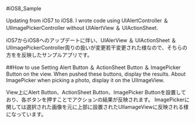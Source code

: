 #iOS8_Sample

Updating from iOS7 to iOS8. I wrote code using UIAlertController ＆ UIImagePickerController without UIAlertView ＆ UIActionSheet.  

iOS7からiOS8へのアップデートに伴い、UIAlerView ＆ UIActionSheet ＆  UIImagePickerController周りの扱いが変更若干変更された様なので、そちらの方をを反映したサンプルアプリです。


##How to use
Setting Alert Button ＆ ActionSheet Button ＆ ImagePicker Button on the view. When pushed these buttons, display the results.
About ImagePicker when picking a photo, display it on the UIImageView.


View上にAlert Button、ActionSheet Button、ImagePicker Buttonを設置しており、各ボタンを押すことでアクションの結果が反映されます。
ImagePickerに関しては選択された画像を元に上部に設置されたUIIamageViewに反映される様になっています。
